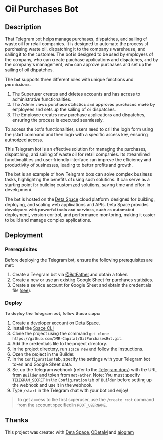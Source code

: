 # Oil Purchases Bot

## Description

That Telegram bot helps manage purchases, dispatches, and sailing of waste oil for retail companies. It is designed to automate the process of purchasing waste oil, dispatching it to the company's warehouse, and sailing it to the customer. The bot is designed to be used by employees of the company, who can create purchase applications and dispatches, and by the company's management, who can approve purchases and set up the sailing of oil dispatches.

The bot supports three different roles with unique functions and permissions:
1. The Superuser creates and deletes accounts and has access to administrative functionalities. 
2. The Admin views purchase statistics and approves purchases made by employees and sets up the sailing of oil dispatches. 
3. The Employee creates new purchase applications and dispatches, ensuring the process is executed seamlessly.

To access the bot's functionalities, users need to call the login form using the /start command and then login with a specific access key, ensuring authorized access.

This Telegram bot is an effective solution for managing the purchases, dispatching, and sailing of waste oil for retail companies. Its streamlined functionalities and user-friendly interface can improve the efficiency and productivity of businesses, leading to better profits and growth.

The bot is an example of how Telegram bots can solve complex business tasks, highlighting the benefits of using such solutions. It can serve as a starting point for building customized solutions, saving time and effort in development.

The bot is hosted on the [Deta Space](https://deta.space/) cloud platform, designed for building, deploying, and scaling web applications and APIs. Deta Space provides developers with powerful tools and services, such as automated deployment, version control, and performance monitoring, making it easier to build and manage complex applications.


## Deployment

### Prerequisites
Before deploying the Telegram bot, ensure the following prerequisites are met:

1. Create a Telegram bot via [@BotFather](https://t.me/BotFather) and obtain a token.
2. Create a new or use an existing Google Sheet for purchases statistics.
3. Create a service account for Google Sheet and obtain the credentials file ([see](https://console.cloud.google.com)).

### Deploy
To deploy the Telegram bot, follow these steps:

1. Create a developer account on [Deta Space](https://deta.space/).
2. Install the [Space CLI](https://deta.space/docs/en/basics/cli).
3. Clone the project using the command `git clone https://github.com/OMR-Capital/OilPurchasesBot.git`.
4. Add the credentials file to the project directory.
5. In the project directory, run `space new` and follow the instructions.
6. Open the project in the [Builder](https://deta.space/builder).
7. In the `Configuration` tab, specify the settings with your Telegram bot token and Google Sheet data.
8. Set up the Telegram webhook (refer to the [Telegram docs](https://core.telegram.org/bots/api#setwebhook)) with the URL from `Builder` and token from `BotFather`. Note: You must specify `TELEGRAM_SECRET` in the `Configuration` tab of `Builder` before setting up the webhook and use it in the webhook.
9. Type `/start` in the Telegram chat with your bot and enjoy!

> To get access to the first superuser, use the `/create_root` command from the account specified in `ROOT_USERNAME`.

## Thanks

This project was created with [Deta Space](https://deta.space/), [ODetaM](https://github.com/rickh94/ODetaM) and [aiogram](https://github.com/aiogram/aiogram) 

